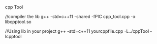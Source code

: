 cpp Tool

//compiler the lib
g++ -std=c++11 -shared -fPIC cpp_tool.cpp -o libcpptool.so

//Using lib in your project
g++ -std=c++11 yourcppfile.cpp -L../cppTool -lcpptool
